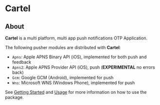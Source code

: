 # Cartel

## About

**Cartel** is a multi platform, multi app push notifications OTP Application.

The following pusher modules are distributed with **Cartel**:

- `Apns`: Apple APNS Binary API (iOS), implemented for both push and feedback
- `Apns2`: Apple APNS Provider API (iOS), push (**EXPERIMENTAL** no errors back)
- `Gcm`: Google GCM (Android), implemented for push
- `Wns`: Microsoft WNS (Windows Phone), implemented for push

See [Getting Started](getting-started.html) and [Usage](usage.html) for more
information on how to use the package.

<!-- ## Extensibility

If you are not happy with the existing pushers or need support for other push
services, you can [easily extend Cartel](extending.html) with your own code. -->
